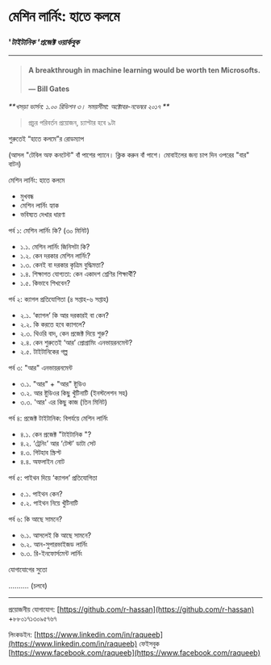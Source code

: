 # মেশিন লার্নিং: হাতে কলমে

### '_টাইটানিক 'প্রজেক্ট ওয়ার্কবুক_

---

> #### A breakthrough in machine learning would be worth ten Microsofts.
>
> #### — Bill Gates

_**খসড়া ভার্সন: ১.০০ রিভিশন ৩। সময়সীমা: অক্টোবর-নভেম্বর ২০১৭ **_

> প্রচুর পরিবর্তন প্রয়োজন, চ্যাপ্টার হবে ৯টা

শুরুতেই “হাতে কলমে”র রোডম্যাপ

\(আসল "টেবিল অফ কনটেন্ট" বাঁ পাশের প্যানে। ক্লিক করুন বাঁ পাশে। মোবাইলের জন্য চাপ দিন ওপরের "বার" বাটন\)

মেশিন লার্নিং: হাতে কলমে

* মুখবন্ধ
* মেশিন লার্নিং হ্যাক
* ভবিষ্যত দেখার ধারণা

পর্ব ১: মেশিন লার্নিং কি? \(৩০ মিনিট\)

* ১.১. মেশিন লার্নিং জিনিসটা কি?
* ১.২. কেন দরকার মেশিন লার্নিং?
* ১.৩. কেনই বা দরকার কৃত্রিম বুদ্ধিমত্তা?
* ১.৪. শিক্ষাগত যোগ্যতা: কেন একাদশ শ্রেণির শিক্ষার্থী?
* ১.৫. কিভাবে শিখবেন?

পর্ব ২: ক্যাগল প্রতিযোগিতা \(৪ সপ্তাহ-৬ সপ্তাহ\)

* ২.১. ‘ক্যাগল’ কি আর দরকারই বা কেন?
* ২.২. কি করতে হবে ক্যাগলে?
* ২.৩. থিওরি বাদ, কেন প্রজেক্ট দিয়ে শুরু?
* ২.৪. কেন শুরুতেই ‘আর’ প্রোগ্রামিং এনভায়রনমেন্ট?
* ২.৫. টাইটানিকের গল্প

পর্ব ৩: "আর" এনভায়রনমেন্ট

* ৩.১. "আর" + "আর" ষ্টুডিও
* ৩.২. আর ষ্টুডিওর কিছু খুঁটিনাটি \(ইনস্টলেশন সহ\)
* ৩.৩. 'আর' এর কিছু কাজ \(তিন মিনিট\)

পর্ব ৪: প্রজেক্ট টাইটানিক: বিপর্যয়ে মেশিন লার্নিং

* ৪.১. কেন প্রজেক্ট "টাইটানিক "?
* ৪.২. ‘ট্রেনিং’ আর ‘টেস্ট’ ডাটা সেট
* ৪.৩. গিটহাব স্ক্রিপ্ট
* ৪.৪. অফলাইন নোট

পর্ব ৫: পাইথন দিয়ে ‘ক্যাগল’ প্রতিযোগিতা

* ৫.১. পাইথন কেন?
* ৫.২. পাইথন নিয়ে খুঁটিনাটি

পর্ব ৬: কি আছে সামনে?

* ৬.১. আসলেই কি আছে সামনে?
* ৬.২. আন-সুপারভাইজড লার্নিং
* ৬.৩. রি-ইনফোর্সমেন্ট লার্নিং

যোগাযোগের সুতো

.......... \(চলবে\)

---

প্রয়োজনীয় যোগাযোগ: [https://github.com/r-hassan](https://github.com/r-hassan) +৮৮০১৭১৩০৯৫৭৬৭

লিংকডইন: [https://www.linkedin.com/in/raqueeb](https://www.linkedin.com/in/raqueeb) ফেইসবুক [https://www.facebook.com/raqueeb](https://www.facebook.com/raqueeb)

